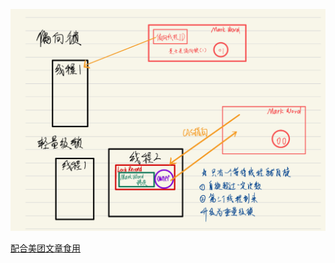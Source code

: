 ![image-20220903100335237](../img/image-20220903100335237.png)



[配合美团文章食用](https://tech.meituan.com/2018/11/15/java-lock.html)

